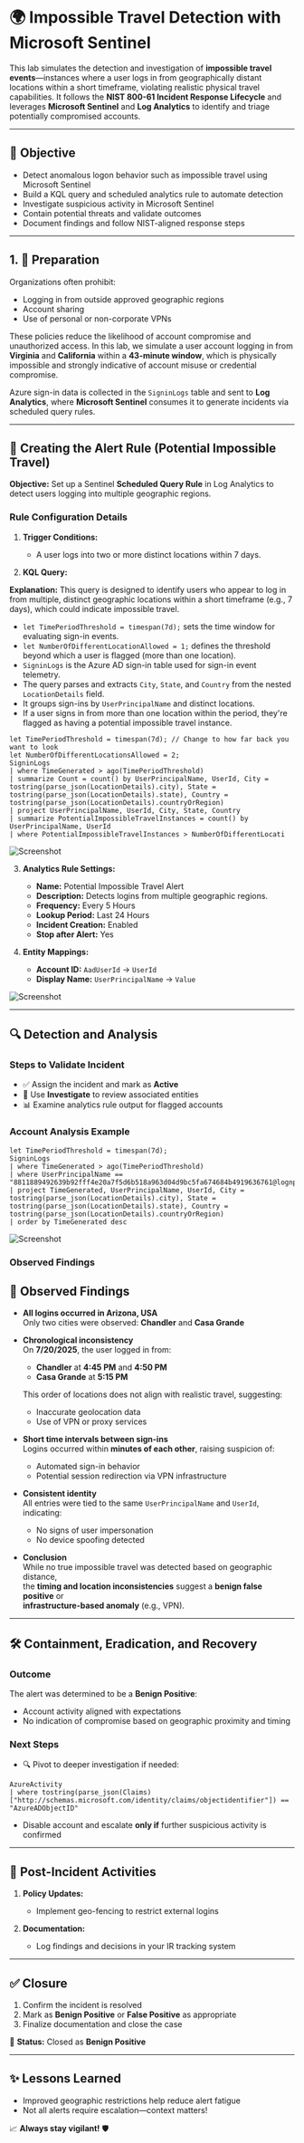 # 🌍 Impossible Travel Detection with Microsoft Sentinel

This lab simulates the detection and investigation of **impossible travel events**—instances where a user logs in from geographically distant locations within a short timeframe, violating realistic physical travel capabilities. It follows the **NIST 800-61 Incident Response Lifecycle** and leverages **Microsoft Sentinel** and **Log Analytics** to identify and triage potentially compromised accounts.

---

## 🌟 Objective

* Detect anomalous logon behavior such as impossible travel using Microsoft Sentinel
* Build a KQL query and scheduled analytics rule to automate detection
* Investigate suspicious activity in Microsoft Sentinel
* Contain potential threats and validate outcomes
* Document findings and follow NIST-aligned response steps

---

## 1. 🧰 Preparation

Organizations often prohibit:

* Logging in from outside approved geographic regions
* Account sharing
* Use of personal or non-corporate VPNs

These policies reduce the likelihood of account compromise and unauthorized access. In this lab, we simulate a user account logging in from **Virginia** and **California** within a **43-minute window**, which is physically impossible and strongly indicative of account misuse or credential compromise.

Azure sign-in data is collected in the `SigninLogs` table and sent to **Log Analytics**, where **Microsoft Sentinel** consumes it to generate incidents via scheduled query rules.

---

## 🚦 Creating the Alert Rule (Potential Impossible Travel)

**Objective:** Set up a Sentinel **Scheduled Query Rule** in Log Analytics to detect users logging into multiple geographic regions.

### Rule Configuration Details

1. **Trigger Conditions:**

   * A user logs into two or more distinct locations within 7 days.

2. **KQL Query:**

**Explanation:**
This query is designed to identify users who appear to log in from multiple, distinct geographic locations within a short timeframe (e.g., 7 days), which could indicate impossible travel.

* `let TimePeriodThreshold = timespan(7d);` sets the time window for evaluating sign-in events.
* `let NumberOfDifferentLocationAllowed = 1;` defines the threshold beyond which a user is flagged (more than one location).
* `SigninLogs` is the Azure AD sign-in table used for sign-in event telemetry.
* The query parses and extracts `City`, `State`, and `Country` from the nested `LocationDetails` field.
* It groups sign-ins by `UserPrincipalName` and distinct locations.
* If a user signs in from more than one location within the period, they're flagged as having a potential impossible travel instance.

```kql
let TimePeriodThreshold = timespan(7d); // Change to how far back you want to look
let NumberOfDifferentLocationsAllowed = 2;
SigninLogs
| where TimeGenerated > ago(TimePeriodThreshold)
| summarize Count = count() by UserPrincipalName, UserId, City = tostring(parse_json(LocationDetails).city), State = tostring(parse_json(LocationDetails).state), Country = tostring(parse_json(LocationDetails).countryOrRegion)
| project UserPrincipalName, UserId, City, State, Country
| summarize PotentialImpossibleTravelInstances = count() by UserPrincipalName, UserId
| where PotentialImpossibleTravelInstances > NumberOfDifferentLocati

```

![Screenshot](https://github.com/user-attachments/assets/c69cab46-5d5f-4769-a6f7-bc803a16e2dc)

3. **Analytics Rule Settings:**

   * **Name:** Potential Impossible Travel Alert
   * **Description:** Detects logins from multiple geographic regions.
   * **Frequency:** Every 5 Hours
   * **Lookup Period:** Last 24 Hours
   * **Incident Creation:** Enabled
   * **Stop after Alert:** Yes

4. **Entity Mappings:**

   * **Account ID:** `AadUserId` → `UserId`
   * **Display Name:** `UserPrincipalName` → `Value`

![Screenshot](https://github.com/user-attachments/assets/8fa7386b-e0f5-4450-b697-98bdd052a8d8)

---

## 🔍 Detection and Analysis

### Steps to Validate Incident

* ✅ Assign the incident and mark as **Active**
* 🔄 Use **Investigate** to review associated entities
* 📊 Examine analytics rule output for flagged accounts

### Account Analysis Example

```kql
let TimePeriodThreshold = timespan(7d);
SigninLogs
| where TimeGenerated > ago(TimePeriodThreshold)
| where UserPrincipalName == "8811889492639b92fff4e20a7f5d6b518a963d04d9bc5fa674684b4919636761@lognpacific.com"
| project TimeGenerated, UserPrincipalName, UserId, City = tostring(parse_json(LocationDetails).city), State = tostring(parse_json(LocationDetails).state), Country = tostring(parse_json(LocationDetails).countryOrRegion)
| order by TimeGenerated desc

```
![Screenshot](https://github.com/user-attachments/assets/30d45f2e-8b85-48e4-8be6-6bbc809d0a60)

### Observed Findings

## 📌 Observed Findings

- **All logins occurred in Arizona, USA**  
  Only two cities were observed: **Chandler** and **Casa Grande**

- **Chronological inconsistency**  
  On **7/20/2025**, the user logged in from:
  - **Chandler** at **4:45 PM** and **4:50 PM**
  - **Casa Grande** at **5:15 PM**  

  This order of locations does not align with realistic travel, suggesting:
  - Inaccurate geolocation data  
  - Use of VPN or proxy services  

- **Short time intervals between sign-ins**  
  Logins occurred within **minutes of each other**, raising suspicion of:
  - Automated sign-in behavior  
  - Potential session redirection via VPN infrastructure  

- **Consistent identity**  
  All entries were tied to the same `UserPrincipalName` and `UserId`, indicating:
  - No signs of user impersonation  
  - No device spoofing detected  

- **Conclusion**  
  While no true impossible travel was detected based on geographic distance,  
  the **timing and location inconsistencies** suggest a **benign false positive** or  
  **infrastructure-based anomaly** (e.g., VPN).


---

## 🛠️ Containment, Eradication, and Recovery

### Outcome

The alert was determined to be a **Benign Positive**:

* Account activity aligned with expectations
* No indication of compromise based on geographic proximity and timing

### Next Steps

* 🔍 Pivot to deeper investigation if needed:

```kql
AzureActivity
| where tostring(parse_json(Claims)["http://schemas.microsoft.com/identity/claims/objectidentifier"]) == "AzureADObjectID"
```

* Disable account and escalate **only if** further suspicious activity is confirmed

---

## 🔄 Post-Incident Activities

1. **Policy Updates:**

   * Implement geo-fencing to restrict external logins

2. **Documentation:**

   * Log findings and decisions in your IR tracking system

---

## ✅ Closure

1. Confirm the incident is resolved
2. Mark as **Benign Positive** or **False Positive** as appropriate
3. Finalize documentation and close the case

📌 **Status:** Closed as **Benign Positive**

---

## ✨ Lessons Learned

* Improved geographic restrictions help reduce alert fatigue
* Not all alerts require escalation—context matters!

📈 **Always stay vigilant!** 🛡️
